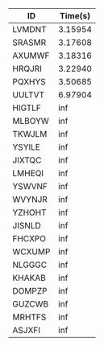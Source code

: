 |ID|Time(s)|
|-|-|
|LVMDNT|3.15954|
|SRASMR|3.17608|
|AXUMWF|3.18316|
|HRQJRI|3.22940|
|PQXHYS|3.50685|
|UULTVT|6.97904|
|HIGTLF|inf|
|MLBOYW|inf|
|TKWJLM|inf|
|YSYILE|inf|
|JIXTQC|inf|
|LMHEQI|inf|
|YSWVNF|inf|
|WVYNJR|inf|
|YZHOHT|inf|
|JISNLD|inf|
|FHCXPO|inf|
|WCXUMP|inf|
|NLGGGC|inf|
|KHAKAB|inf|
|DOMPZP|inf|
|GUZCWB|inf|
|MRHTFS|inf|
|ASJXFI|inf|
